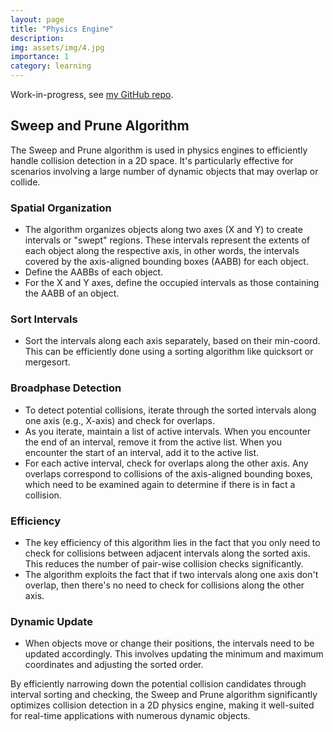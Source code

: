 ```yaml
---
layout: page
title: "Physics Engine"
description:
img: assets/img/4.jpg
importance: 1
category: learning
---
```


Work-in-progress, see [my GitHub repo](https://github.com/eric-lefort/doorknob/).

## Sweep and Prune Algorithm

The Sweep and Prune algorithm is used in physics engines to efficiently handle collision detection in a 2D space. It's particularly effective for scenarios involving a large number of dynamic objects that may overlap or collide.

### Spatial Organization

- The algorithm organizes objects along two axes (X and Y) to create intervals or "swept" regions. These intervals represent the extents of each object along the respective axis, in other words, the intervals covered by the axis-aligned bounding boxes (AABB) for each object.
- Define the AABBs of each object.
- For the X and Y axes, define the occupied intervals as those containing the AABB of an object.

### Sort Intervals

- Sort the intervals along each axis separately, based on their min-coord. This can be efficiently done using a sorting algorithm like quicksort or mergesort.

### Broadphase Detection

- To detect potential collisions, iterate through the sorted intervals along one axis (e.g., X-axis) and check for overlaps.
- As you iterate, maintain a list of active intervals. When you encounter the end of an interval, remove it from the active list. When you encounter the start of an interval, add it to the active list.
- For each active interval, check for overlaps along the other axis. Any overlaps correspond to collisions of the axis-aligned bounding boxes, which need to be examined again to determine if there is in fact a collision.

### Efficiency

- The key efficiency of this algorithm lies in the fact that you only need to check for collisions between adjacent intervals along the sorted axis. This reduces the number of pair-wise collision checks significantly.
- The algorithm exploits the fact that if two intervals along one axis don't overlap, then there's no need to check for collisions along the other axis.

### Dynamic Update

- When objects move or change their positions, the intervals need to be updated accordingly. This involves updating the minimum and maximum coordinates and adjusting the sorted order.

By efficiently narrowing down the potential collision candidates through interval sorting and checking, the Sweep and Prune algorithm significantly optimizes collision detection in a 2D physics engine, making it well-suited for real-time applications with numerous dynamic objects.
